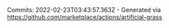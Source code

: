 Commits: 2022-02-23T03:43:57.363Z - Generated via https://github.com/marketplace/actions/artificial-grass
<br>
